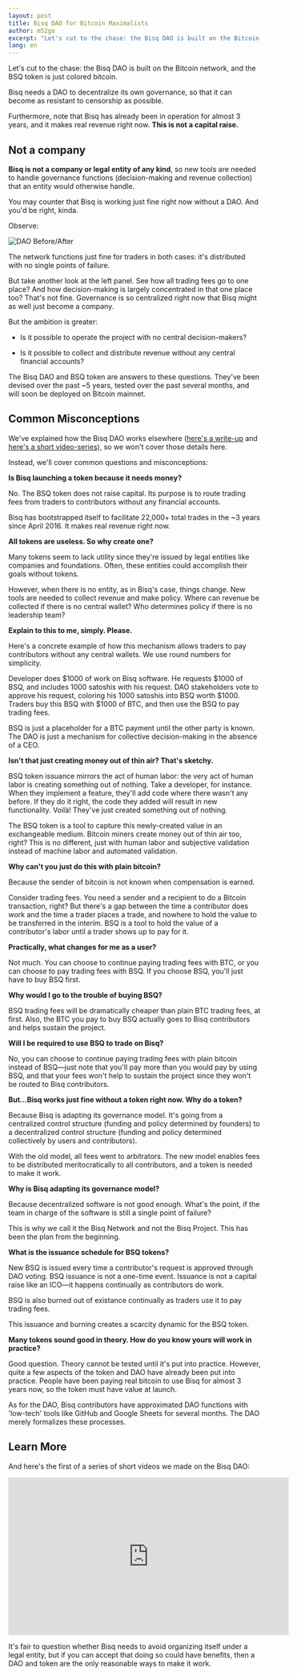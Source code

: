 ```yaml
---
layout: post
title: Bisq DAO for Bitcoin Maximalists
author: m52go
excerpt: "Let's cut to the chase: the Bisq DAO is built on the Bitcoin network, and the BSQ token is just colored bitcoin.<br><br>"
lang: en
---
```


Let's cut to the chase: the Bisq DAO is built on the Bitcoin network, and the BSQ token is just colored bitcoin.

Bisq needs a DAO to decentralize its own governance, so that it can become as resistant to censorship as possible.

Furthermore, note that Bisq has already been in operation for almost 3 years, and it makes real revenue right now. **This is not a capital raise.**

## Not a company

**Bisq is not a company or legal entity of any kind**, so new tools are needed to handle governance functions (decision-making and revenue collection) that an entity would otherwise handle.

You may counter that Bisq is working just fine right now without a DAO. And you'd be right, kinda.

Observe:

![DAO Before/After](/images/dao-before-after.png)

The network functions just fine for traders in both cases: it's distributed with no single points of failure.

But take another look at the left panel. See how all trading fees go to one place? And how decision-making is largely concentrated in that one place too? That's not fine. Governance is so centralized right now that Bisq might as well just become a company.

But the ambition is greater:

* Is it possible to operate the project with no central decision-makers?

* Is it possible to collect and distribute revenue without any central financial accounts?

The Bisq DAO and BSQ token are answers to these questions. They've been devised over the past ~5 years, tested over the past several months, and will soon be deployed on Bitcoin mainnet.

## Common Misconceptions

We've explained how the Bisq DAO works elsewhere ([here's a write-up](https://docs.bisq.network/user-dao-intro.html) and [here's a short video-series](https://www.youtube.com/playlist?list=PLFH5SztL5cYPAXWFz-IMB4dBZ0MEZEG_e)), so we won't cover those details here.

Instead, we'll cover common questions and misconceptions:

**Is Bisq launching a token because it needs money?**

No. The BSQ token does not raise capital. Its purpose is to route trading fees from traders to contributors without any financial accounts.

Bisq has bootstrapped itself to facilitate 22,000+ total trades in the ~3 years since April 2016. It makes real revenue right now.

**All tokens are useless. So why create one?**

Many tokens seem to lack utility since they're issued by legal entities like companies and foundations. Often, these entities could accomplish their goals without tokens.

However, when there is no entity, as in Bisq's case, things change. New tools are needed to collect revenue and make policy. Where can revenue be collected if there is no central wallet? Who determines policy if there is no leadership team?

**Explain to this to me, simply. Please.**

Here's a concrete example of how this mechanism allows traders to pay contributors without any central wallets. We use round numbers for simplicity.

Developer does $1000 of work on Bisq software. He requests $1000 of BSQ, and includes 1000 satoshis with his request. DAO stakeholders vote to approve his request, coloring his 1000 satoshis into BSQ worth $1000. Traders buy this BSQ with $1000 of BTC, and then use the BSQ to pay trading fees.

BSQ is just a placeholder for a BTC payment until the other party is known. The DAO is just a mechanism for collective decision-making in the absence of a CEO.

**Isn't that just creating money out of thin air? That's sketchy.**

BSQ token issuance mirrors the act of human labor: the very act of human labor is creating something out of nothing. Take a developer, for instance. When they implement a feature, they'll add code where there wasn't any before. If they do it right, the code they added will result in new functionality. Voilà! They've just created something out of nothing.

The BSQ token is a tool to capture this newly-created value in an exchangeable medium. Bitcoin miners create money out of thin air too, right? This is no different, just with human labor and subjective validation instead of machine labor and automated validation.

**Why can't you just do this with plain bitcoin?**

Because the sender of bitcoin is not known when compensation is earned.

Consider trading fees. You need a sender and a recipient to do a Bitcoin transaction, right? But there's a gap between the time a contributor does work and the time a trader places a trade, and nowhere to hold the value to be transferred in the interim. BSQ is a tool to hold the value of a contributor's labor until a trader shows up to pay for it.

**Practically, what changes for me as a user?**

Not much. You can choose to continue paying trading fees with BTC, or you can choose to pay trading fees with BSQ. If you choose BSQ, you'll just have to buy BSQ first.

**Why would I go to the trouble of buying BSQ?**

BSQ trading fees will be dramatically cheaper than plain BTC trading fees, at first. Also, the BTC you pay to buy BSQ actually goes to Bisq contributors and helps sustain the project.

**Will I be required to use BSQ to trade on Bisq?**

No, you can choose to continue paying trading fees with plain bitcoin instead of BSQ—just note that you'll pay more than you would pay by using BSQ, and that your fees won't help to sustain the project since they won't be routed to Bisq contributors.

**But...Bisq works just fine without a token right now. Why do a token?**

Because Bisq is adapting its governance model. It's going from a centralized control structure (funding and policy determined by founders) to a decentralized control structure (funding and policy determined collectively by users and contributors).

With the old model, all fees went to arbitrators. The new model enables fees to be distributed meritocratically to all contributors, and a token is needed to make it work.

**Why is Bisq adapting its governance model?**

Because decentralized software is not good enough. What's the point, if the team in charge of the software is still a single point of failure?

This is why we call it the Bisq Network and not the Bisq Project. This has been the plan from the beginning.

**What is the issuance schedule for BSQ tokens?**

New BSQ is issued every time a contributor's request is approved through DAO voting. BSQ issuance is not a one-time event. Issuance is not a capital raise like an ICO—it happens continually as contributors do work.

BSQ is also burned out of existance continually as traders use it to pay trading fees.

This issuance and burning creates a scarcity dynamic for the BSQ token.

**Many tokens sound good in theory. How do you know yours will work in practice?**

Good question. Theory cannot be tested until it's put into practice. However, quite a few aspects of the token and DAO have already been put into practice. People have been paying real bitcoin to use Bisq for almost 3 years now, so the token must have value at launch.

As for the DAO, Bisq contributors have approximated DAO functions with 'low-tech' tools like GitHub and Google Sheets for several months. The DAO merely formalizes these processes.

## Learn More

And here's the first of a series of short videos we made on the Bisq DAO:

<div class='responsive-youtube-container'>
    <iframe width="560" height="315" src="https://www.youtube-nocookie.com/embed/videoseries?list=PLFH5SztL5cYPAXWFz-IMB4dBZ0MEZEG_e" frameborder="0" allow="autoplay; encrypted-media" allowfullscreen></iframe>
</div>

It's fair to question whether Bisq needs to avoid organizing itself under a legal entity, but if you can accept that doing so could have benefits, then a DAO and token are the only reasonable ways to make it work.
